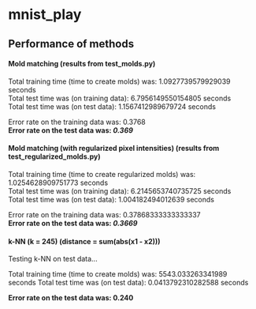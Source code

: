 # mnist_play

## Performance of methods

#### Mold matching (results from test_molds.py)

Total training time (time to create molds) was: 1.0927739579929039 seconds  
Total test time was (on training data): 6.7956149550154805 seconds  
Total test time was (on test data): 1.1567412989679724 seconds  

Error rate on the training data was: 0.3768  
**Error rate on the test data was: _0.369_**

#### Mold matching (with regularized pixel intensities) (results from test_regularized_molds.py)

Total training time (time to create regularized molds) was: 1.0254628909751773 seconds  
Total test time was (on training data): 6.2145653740735725 seconds  
Total test time was (on test data): 1.004182494012639 seconds  

Error rate on the training data was: 0.37868333333333337  
**Error rate on the test data was: _0.3669_**

#### k-NN (k = 245) (distance = sum(abs(x1 - x2)))

Testing k-NN on test data...

Total training time (time to create molds) was: 5543.033263341989 seconds
Total test time was (on test data): 0.0413792310282588 seconds

**Error rate on the test data was: 0.240**
